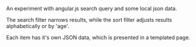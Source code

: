 An experiment with angular.js search query and some local json data. 

The search filter narrows results, while the sort filter adjusts results alphabetically or by 'age'.

Each item has it's own JSON data, which is presented in a templated page. 
